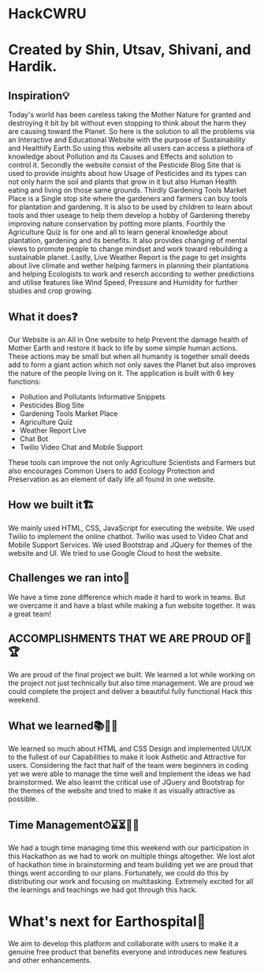 # HackCWRU

# Created by Shin, Utsav, Shivani, and Hardik.

## Inspiration💡

Today's world has been careless taking the Mother Nature for granted and destroying it bit by bit without even stopping to think about the harm they are causing toward the Planet. So here is the solution to all the problems via an Interactive and Educational Website with the purpose of Sustainability and Healthify Earth.So using this website all users can access a plethora of knowledge about Pollution and its Causes and Effects and solution to control it. 
Secondly the website consist of the Pesticide Blog Site that is used to provide insights about how Usage of Pesticides and its types can not only harm the soil and plants that grow in it but also Human Health eating and living on those same grounds.
Thirdly Gardening Tools Market Place is a Single stop site where the gardeners and farmers can buy tools for plantation and gardening. It is also to be used by children to learn about tools and thier useage to help them develop a hobby of Gardening thereby improving nature conservation by potting more plants.
Fourthly the Agriculture Quiz is for one and all to learn general knowledge about plantation, gardening and its benefits. It also provides changing of mental views to promote people to change mindset and work toward rebuilding a sustainable planet.
Lastly, Live Weather Report is the page to get insights about live climate and wether helping farmers in planning their plantations and helping Ecologists to work and reserch according to wether predictions and utilise features like Wind Speed, Pressure and Humidity for further studies and crop growing.

## What it does❓

Our Website is an All in One website to help Prevent the damage health of Mother Earth and restore it back to life by some simple human actions. These actions may be small but when all humanity is together small deeds add to form a giant action which not only saves the Planet but also improves the nature of the people living on it.
The application is built with 6 key functions:
- Pollution and Pollutants Informative Snippets
- Pesticides Blog Site
- Gardening Tools Market Place 
- Agriculture Quiz 
- Weather Report Live  
- Chat Bot
- Twilio Video Chat and Mobile Support

These tools can improve the not only Agriculture Scientists and Farmers but also encourages Common Users to add Ecology Protection and Preservation as an element of daily life all found in one website. 

## How we built it🏗️

We mainly used HTML, CSS, JavaScript for executing the website. We used Twilio to implement the online chatbot. Twilio was used to Video Chat and Mobile Support Services. We used Bootstrap and JQuery for themes of the website and UI. We tried to use Google Cloud to host the website.

## Challenges we ran into🚧

We have a time zone difference which made it hard to work in teams. But we overcame it and have a blast while making a fun website together. It was a great team!

## ACCOMPLISHMENTS THAT WE ARE PROUD OF🏅🏆

We are proud of the final project we built. We learned a lot while working on the project not just technically but also time management. We are proud we could complete the project and deliver a beautiful fully functional Hack this weekend.

## What we learned📚🙋‍♂️

We learned so much about HTML and CSS Design and implemented UI/UX to the fullest of our Capabilities to make it look Asthetic and Attractive for users. Considering the fact that half of the team were beginners in coding yet we were able to manage the time well and Implement the ideas we had brainstormed. We also learnt the critical use of JQuery and Bootstrap for the themes of the website and tried to make it as visually attractive as possible.

## Time Management⏱⌛⏳🏃‍♂️

We had a tough time managing time this weekend with our participation in this Hackathon as we had to work on multiple things altogether. We lost alot of hackathon time in brainstorming and team building yet we are proud that things went according to our plans. Fortunately, we could do this by distributing our work and focusing on multitasking. Extremely excited for all the learnings and teachings we had got through this hack.

# What's next for Earthospital💭

We aim to develop this platform and collaborate with users to make it a genuine free product that benefits everyone and introduces new features and other enhancements.
